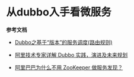 # 从dubbo入手看微服务



**参考文档** 

- [Dubbo之基于“版本”的服务调度(路由规则)](
  http://blog.maxplus1.com/2017/06/14/Dubbo%E4%B9%8B%E5%9F%BA%E4%BA%8E%E2%80%9C%E7%89%88%E6%9C%AC%E2%80%9D%E7%9A%84%E6%9C%8D%E5%8A%A1%E8%B0%83%E5%BA%A6(%E8%B7%AF%E7%94%B1%E8%A7%84%E5%88%99)/)

- [阿里技术专家详解 Dubbo 实践，演进及未来规划](https://www.infoq.cn/article/IwZCAp3jo_H5fJFbWOZu)
- [阿里巴巴为什么不用 ZooKeeper 做服务发现？](http://jm.taobao.org/2018/06/13/做服务发现？/)



